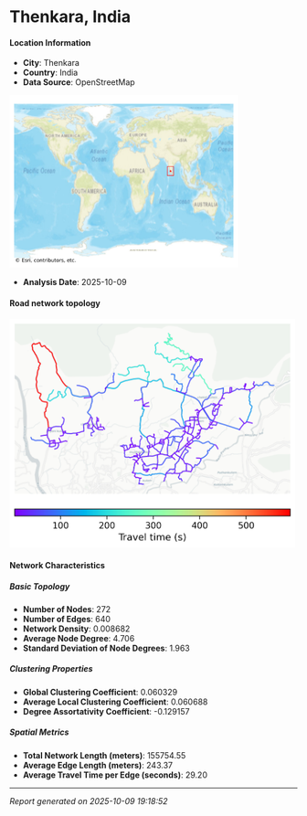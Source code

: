 # Thenkara, India

#### Location Information

- **City**: Thenkara
- **Country**: India
- **Data Source**: OpenStreetMap
<img src="Thenkara_location.png" alt="Thenkara Location Map" width="400" />

- **Analysis Date**: 2025-10-09

#### Road network topology

<img src="Thenkara_network_map.png" alt="Thenkara Road Network Map" width="500"/>

#### Network Characteristics

##### Basic Topology

- **Number of Nodes**: 272
- **Number of Edges**: 640
- **Network Density**: 0.008682
- **Average Node Degree**: 4.706
- **Standard Deviation of Node Degrees**: 1.963

##### Clustering Properties

- **Global Clustering Coefficient**: 0.060329
- **Average Local Clustering Coefficient**: 0.060688
- **Degree Assortativity Coefficient**: -0.129157

##### Spatial Metrics

- **Total Network Length (meters)**: 155754.55
- **Average Edge Length (meters)**: 243.37
- **Average Travel Time per Edge (seconds)**: 29.20

---
*Report generated on 2025-10-09 19:18:52*
